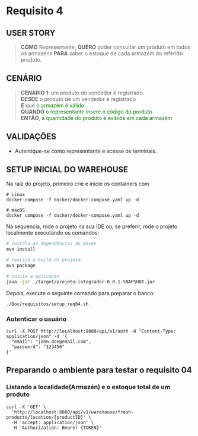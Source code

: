 # Requisito 4

## USER STORY

> **COMO** Representante, **QUERO** poder consultar um produto em todos os armazéns **PARA** saber o estoque de cada armazém do referido produto.

## CENÁRIO

> **CENÁRIO 1**: um produto do vendedor é registrado.  
> **DESDE** o produto de um vendedor é registrado 
> </br>**E** que <span style="color:green">o armazém é válido </span>
> </br>**QUANDO** <span style="color:green">o representante insere o código do produto </span>   
> **ENTÃO**, <span style="color:green">a quantidade do produto é exibida em cada armazém</span>  

## VALIDAÇÕES
- Autentique-se como representante e acesse os terminais.

## SETUP INICIAL DO WAREHOUSE
Na raíz do projeto, primeiro crie e inicie os containers com
```shell
# Linux
docker-compose -f docker/docker-compose.yaml up -d
```
```shell
# macOS
docker compose -f docker/docker-compose.yaml up -d
```
Na sequencia, rode o projeto na sua IDE ou, se preferir, rode o projeto localmente executando os comandos:
```bash
# instala as dependências do maven
mvn install

# realiza o build do projeto
mvn package

# inicia a aplicação
java -jar ./target/projeto-integrador-0.0.1-SNAPSHOT.jar

```
Depois, execute o seguinte comando para preparar o banco:
```shell
./Doc/requisitos/setup_req04.sh
```

### Autenticar o usuário
```shell
curl -X POST http://localhost:8080/api/v1/auth -H "Content-Type: application/json" -d '{
  "email": "john.doe@email.com",
  "password": "123456"
}'
```
## Preparando o ambiente para testar o requisito 04

### Listando a localidade(Armazén) e o estoque total de um produto
```shell
curl -X 'GET' \
  'http://localhost:8080/api/v1/warehouse/fresh-products/location/{productID}' \
  -H 'accept: application/json' \
  -H 'Authorization: Bearer {TOKEN}'
```